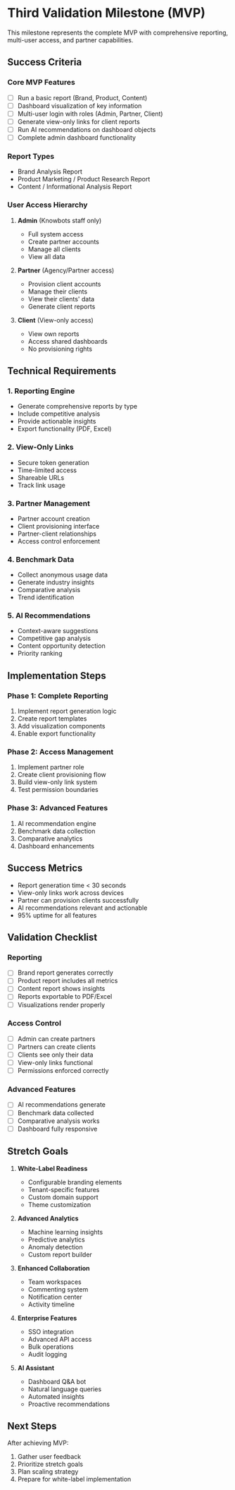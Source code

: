 # Third Validation Milestone (MVP)

This milestone represents the complete MVP with comprehensive reporting, multi-user access, and partner capabilities.

## Success Criteria

### Core MVP Features
- [ ] Run a basic report (Brand, Product, Content)
- [ ] Dashboard visualization of key information
- [ ] Multi-user login with roles (Admin, Partner, Client)
- [ ] Generate view-only links for client reports
- [ ] Run AI recommendations on dashboard objects
- [ ] Complete admin dashboard functionality

### Report Types
- Brand Analysis Report
- Product Marketing / Product Research Report
- Content / Informational Analysis Report

### User Access Hierarchy
1. **Admin** (Knowbots staff only)
   - Full system access
   - Create partner accounts
   - Manage all clients
   - View all data

2. **Partner** (Agency/Partner access)
   - Provision client accounts
   - Manage their clients
   - View their clients' data
   - Generate client reports

3. **Client** (View-only access)
   - View own reports
   - Access shared dashboards
   - No provisioning rights

## Technical Requirements

### 1. Reporting Engine
- Generate comprehensive reports by type
- Include competitive analysis
- Provide actionable insights
- Export functionality (PDF, Excel)

### 2. View-Only Links
- Secure token generation
- Time-limited access
- Shareable URLs
- Track link usage

### 3. Partner Management
- Partner account creation
- Client provisioning interface
- Partner-client relationships
- Access control enforcement

### 4. Benchmark Data
- Collect anonymous usage data
- Generate industry insights
- Comparative analysis
- Trend identification

### 5. AI Recommendations
- Context-aware suggestions
- Competitive gap analysis
- Content opportunity detection
- Priority ranking

## Implementation Steps

### Phase 1: Complete Reporting
1. Implement report generation logic
2. Create report templates
3. Add visualization components
4. Enable export functionality

### Phase 2: Access Management
1. Implement partner role
2. Create client provisioning flow
3. Build view-only link system
4. Test permission boundaries

### Phase 3: Advanced Features
1. AI recommendation engine
2. Benchmark data collection
3. Comparative analytics
4. Dashboard enhancements

## Success Metrics

- Report generation time < 30 seconds
- View-only links work across devices
- Partner can provision clients successfully
- AI recommendations relevant and actionable
- 95% uptime for all features

## Validation Checklist

### Reporting
- [ ] Brand report generates correctly
- [ ] Product report includes all metrics
- [ ] Content report shows insights
- [ ] Reports exportable to PDF/Excel
- [ ] Visualizations render properly

### Access Control
- [ ] Admin can create partners
- [ ] Partners can create clients
- [ ] Clients see only their data
- [ ] View-only links functional
- [ ] Permissions enforced correctly

### Advanced Features
- [ ] AI recommendations generate
- [ ] Benchmark data collected
- [ ] Comparative analysis works
- [ ] Dashboard fully responsive

## Stretch Goals

1. **White-Label Readiness**
   - Configurable branding elements
   - Tenant-specific features
   - Custom domain support
   - Theme customization

2. **Advanced Analytics**
   - Machine learning insights
   - Predictive analytics
   - Anomaly detection
   - Custom report builder

3. **Enhanced Collaboration**
   - Team workspaces
   - Commenting system
   - Notification center
   - Activity timeline

4. **Enterprise Features**
   - SSO integration
   - Advanced API access
   - Bulk operations
   - Audit logging

5. **AI Assistant**
   - Dashboard Q&A bot
   - Natural language queries
   - Automated insights
   - Proactive recommendations

## Next Steps

After achieving MVP:
1. Gather user feedback
2. Prioritize stretch goals
3. Plan scaling strategy
4. Prepare for white-label implementation